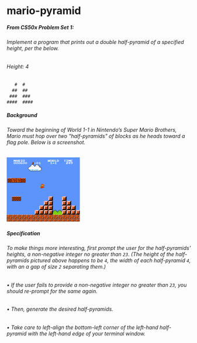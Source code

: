 # mario-pyramid

##### From CS50x Problem Set 1:

###### Implement a program that prints out a double half-pyramid of a specified height, per the below.

###### Height: 4
```
   #  #
  ##  ##
 ###  ###
####  ####
```
##### Background
###### Toward the beginning of World 1-1 in Nintendo’s Super Mario Brothers, Mario must hop over two "half-pyramids" of blocks as he heads toward a flag pole. Below is a screenshot.

![Mario Pyramid](img/mario.png)



##### Specification

###### To make things more interesting, first prompt the user for the half-pyramids' heights, a non-negative integer no greater than ```23```. (The height of the half-pyramids pictured above happens to be ```4```, the width of each half-pyramid ```4```, with an a gap of size ```2``` separating them.)

###### • If the user fails to provide a non-negative integer no greater than ```23```, you should re-prompt for the same again.

###### • Then, generate the desired half-pyramids.

###### • Take care to left-align the bottom-left corner of the left-hand half-pyramid with the left-hand edge of your terminal window.


